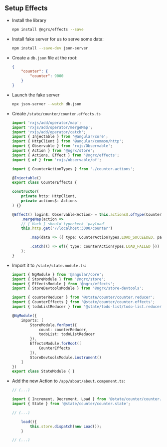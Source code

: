 ## Setup Effects

- Install the library

    ```bash
    npm install @ngrx/effects --save
    ```

- Install fake server for us to serve some data:

    ```bash
    npm install --save-dev json-server
    ```

- Create a `db.json` file at the root:

    ```json
    {
        "counter": {
            "counter": 9000
        }
    }
    ```

- Launch the fake server

    ```bash
    npx json-server --watch db.json
    ```

- Create `/state/counter/counter.effects.ts`

    ```typescript
    import 'rxjs/add/operator/map';
    import 'rxjs/add/operator/mergeMap';
    import 'rxjs/add/operator/catch';
    import { Injectable } from '@angular/core';
    import { HttpClient } from '@angular/common/http';
    import { Observable } from 'rxjs/Observable';
    import { Action } from '@ngrx/store';
    import { Actions, Effect } from '@ngrx/effects';
    import { of } from 'rxjs/observable/of';

    import { CounterActionTypes } from './counter.actions';

    @Injectable()
    export class CounterEffects {

    constructor(
        private http: HttpClient,
        private actions$: Actions
    ) {}

    @Effect() login$: Observable<Action> = this.actions$.ofType(CounterActionTypes.LOAD)
        .mergeMap(action =>
        // [ Hack ] should typeckeck `payload`
        this.http.get('//localhost:3000/counter')

            .map(data => ({ type: CounterActionTypes.LOAD_SUCCEEDED, payload: { data } }))

            .catch(() => of({ type: CounterActionTypes.LOAD_FAILED }))
        );
    }
    ```

- Import it to `/state/state.module.ts`:

    ```typescript
    import { NgModule } from '@angular/core';
    import { StoreModule } from '@ngrx/store';
    import { EffectsModule } from '@ngrx/effects';                          // add
    import { StoreDevtoolsModule } from '@ngrx/store-devtools';

    import { counterReducer } from '@state/counter/counter.reducer';
    import { CounterEffects } from '@state/counter/counter.effects';
    import { todoListReducer } from '@state/todo-list/todo-list.reducer';

    @NgModule({
        imports: [
            StoreModule.forRoot({
                count: counterReducer,
                todoList: todoListReducer
            }),
            EffectsModule.forRoot([                                         // add
                CounterEffects                                              // add
            ]),                                                             // add
            StoreDevtoolsModule.instrument()
        ]
    })
    export class StateModule { }
    ```

- Add the new Action to `/app/about/about.component.ts`:

    ```typescript
    // (...)

    import { Increment, Decrement, Load } from '@state/counter/counter.actions'; // change
    import { State } from '@state/counter/counter.state';

    // (...)

        load(){
            this.store.dispatch(new Load());
        }

    // (...)
    ```

